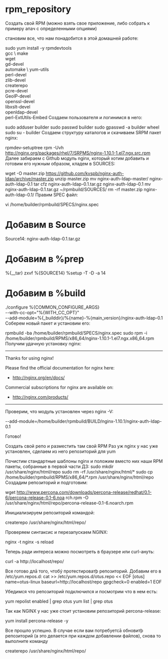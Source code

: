 # rpm_repository

Cоздать свой RPM (можно взять свое приложение, либо собрать к примеру апач с определенными опциями)

становим все, что нам понадобится в этой домашней работе:

sudo yum install -y rpmdevtools \
                    gcc \ 
                    make \
                    wget \
                    gd-devel \
                    automake \ 
                    yum-utils \
                    perl-devel \
                    zlib-devel \
                    createrepo \
                    pcre-devel \
                    GeoIP-devel \
                    openssl-devel \
                    libxslt-devel \
                    openldap-devel \
                    perl-ExtUtils-Embed 
Создаем пользователя и логинимся в него:

sudo adduser builder
sudo passwd builder
sudo gpasswd -a builder wheel
sudo su - builder
Создаем структуру каталогов и скачиваем SRPM пакет nginx:

rpmdev-setuptree
rpm -Uvh http://nginx.org/packages/rhel/7/SRPMS/nginx-1.10.1-1.el7.ngx.src.rpm
Далее забираем с Github модуль nginx, который хотим добавить и готовим его нужным образом, кладем в SOURCES:

wget -O master.zip https://github.com/kvspb/nginx-auth-ldap/archive/master.zip
unzip master.zip
mv nginx-auth-ldap-master/ nginx-auth-ldap-0.1
tar cfz nginx-auth-ldap-0.1.tar.gz nginx-auth-ldap-0.1
mv nginx-auth-ldap-0.1.tar.gz  ~/rpmbuild/SOURCES/
rm -rf master.zip nginx-auth-ldap-0.1/
Правим SPEC файл:

vi /home/builder/rpmbuild/SPECS/nginx.spec

# Добавим в Source
  Source14: nginx-auth-ldap-0.1.tar.gz
  
# Добавим в %prep
  %{__tar} zxvf %{SOURCE14}
  %setup -T -D -a 14
  
# Добавим в %build
./configure %{COMMON_CONFIGURE_ARGS} \
    --with-cc-opt="%{WITH_CC_OPT}" \
    --add-module=%{_builddir}/%{name}-%{main_version}/nginx-auth-ldap-0.1
Соберем новый пакет и установим его:

rpmbuild -ba /home/builder/rpmbuild/SPECS/nginx.spec
sudo rpm -i /home/builder/rpmbuild/RPMS/x86_64/nginx-1.10.1-1.el7.ngx.x86_64.rpm
Получим удачную установку nginx:

----------------------------------------------------------------------

Thanks for using nginx!

Please find the official documentation for nginx here:
* http://nginx.org/en/docs/

Commercial subscriptions for nginx are available on:
* http://nginx.com/products/

----------------------------------------------------------------------
Проверим, что модуль установлен через nginx -V:

--add-module=/home/builder/rpmbuild/BUILD/nginx-1.10.1/nginx-auth-ldap-0.1

Готово!


Создать свой репо и разместить там свой RPM
Раз уж nginx у нас уже установлен, сделаем из него репозиторий для yum

Почистим стандартные шаблоны nginx и положим вместо них наши RPM пакеты, собранные в первой части ДЗ:
sudo mkdir /usr/share/nginx/html/repo
sudo rm -rf /usr/share/nginx/html/*
sudo cp /home/builder/rpmbuild/RPMS/x86_64/*.rpm /usr/share/nginx/html/repo
Создадим репозиторий и подготовим:

wget
http://www.percona.com/downloads/percona-release/redhat/0.1-6/percona-release-0.1-6.noa
rch.rpm -O /usr/share/nginx/html/repo/percona-release-0.1-6.noarch.rpm

Инициализируем репозиторий командой:

createrepo /usr/share/nginx/html/repo/
 
Проверяем синтаксис и перезапускаем NGINX:

nginx -t
nginx -s reload

Теперь ради интереса можно посмотреть в браузере или curl-ануть:

 curl -a http://localhost/repo/
 
 Все готово длā того, чтобý протестироватþ репозиторий.
Добавим его в /etc/yum.repos.d:
cat >> /etc/yum.repos.d/otus.repo << EOF
[otus]
name=otus-linux
baseurl=http://localhost/repo
gpgcheck=0
enabled=1
EOF

Убедимся что репозиторий подключился и посмотрим что в нем есть:


yum repolist enabled | grep otus
yum list | grep otus

Так как NGINX у нас уже стоит установим репозиторий percona-release:

yum install percona-release -y


Все прошло успешно. В случае если вам потребуетсā обновитþ репозиторий (а это
делается при каждом добавлении файлов), снова то выполните команду 

createrepo /usr/share/nginx/html/repo/

 
 
